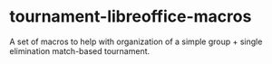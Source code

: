 # tournament-libreoffice-macros
A set of macros to help with organization of a simple group + single elimination match-based tournament.

